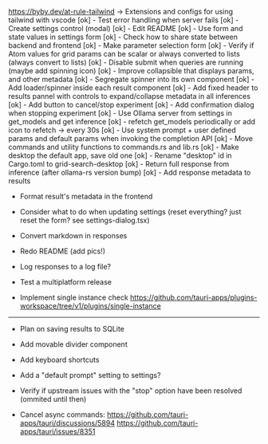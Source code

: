 https://byby.dev/at-rule-tailwind -> Extensions and configs for using tailwind with vscode
[ok] - Test error handling when server fails
[ok] - Create settings control (modal)
[ok] - Edit README
[ok] - Use form and state values in settings form
[ok] - Check how to share state between backend and frontend
[ok] - Make parameter selection form
[ok] - Verify if Atom values for grid params can be scalar or always converted to lists
(always convert to lists)
[ok] - Disable submit when queries are running (maybe add spinning icon)
[ok] - Improve collapsible that displays params, and other metadata
[ok] - Segregate spinner into its own component
[ok] - Add loader/spinner inside each result component
[ok] - Add fixed header to results pannel with controls to expand/collapse metadata in all inferences
[ok] - Add button to cancel/stop experiment
[ok] - Add confirmation dialog when stopping experiment
[ok] - Use Ollama server from settings in get_models and get inference
[ok] - refetch get_models periodically or add icon to refetch -> every 30s
[ok] - Use system prompt + user defined params and default params when invoking the completion API
[ok] - Move commands and utility functions to commands.rs and lib.rs
[ok] - Make desktop the default app, save old one
[ok] - Rename "desktop" id in Cargo.toml to grid-search-desktop
[ok] - Return full response from inference (after ollama-rs version bump)
[ok] - Add response metadata to results

- Format result's metadata in the frontend

- Consider what to do when updating settings (reset everything? just reset the form? see settings-dialog.tsx)
- Convert markdown in responses

- Redo README (add pics!)

- Log responses to a log file?
- Test a multiplatform release
- Implement single instance check https://github.com/tauri-apps/plugins-workspace/tree/v1/plugins/single-instance

---

- Plan on saving results to SQLite
- Add movable divider component
- Add keyboard shortcuts
- Add a "default prompt" setting to settings?
- Verify if upstream issues with the "stop" option have been resolved (ommited until then)

- Cancel async commands:
  https://github.com/tauri-apps/tauri/discussions/5894
  https://github.com/tauri-apps/tauri/issues/8351
